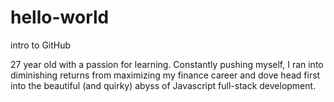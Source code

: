 # hello-world
intro to GitHub

27 year old with a passion for learning. Constantly pushing myself, I ran into diminishing returns from maximizing my finance career and dove head first into the beautiful (and quirky) abyss of Javascript full-stack development.
